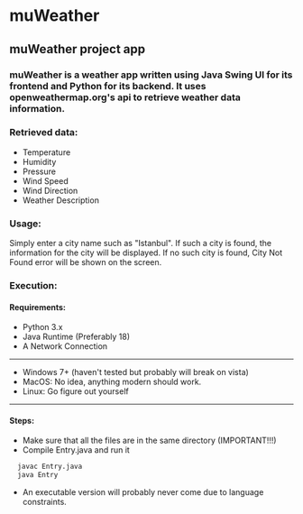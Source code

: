 # muWeather
## muWeather project app

### muWeather is a weather app written using Java Swing UI for its frontend and Python for its backend. It uses openweathermap.org's api to retrieve weather data information.

### Retrieved data:

- Temperature
- Humidity
- Pressure
- Wind Speed
- Wind Direction
- Weather Description

### Usage:

Simply enter a city name such as "Istanbul". If such a city is found, the information for the city will be displayed. 
If no such city is found, City Not Found error will be shown on the screen.

### Execution:

#### Requirements:

- Python 3.x
- Java Runtime (Preferably 18)
- A Network Connection
------------------------------------
- Windows 7+ (haven't tested but probably will break on vista)
- MacOS: No idea, anything modern should work.
- Linux: Go figure out yourself 
-------------------------------------

#### Steps:

- Make sure that all the files are in the same directory (IMPORTANT!!!)
- Compile Entry.java and run it 
```bash
  javac Entry.java
  java Entry
 ```
  
 - An executable version will probably never come due to language constraints.


